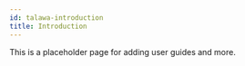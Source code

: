 ```yaml
---
id: talawa-introduction
title: Introduction
---
```


This is a placeholder page for adding user guides and more.
